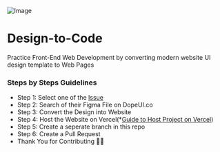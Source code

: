 ![Image](https://dopeui.co/assets/meta-image.jpg)

# Design-to-Code
Practice Front-End Web Development by converting modern website UI design template to Web Pages

### Steps by Steps Guidelines

- Step 1: Select one of the [Issue](https://github.com/Fueler-io/Design-to-Code/issues)
- Step 2: Search of their Figma File on DopeUI.co
- Step 3: Convert the Design into Website
- Step 4: Host the Website on Vercel(*[Guide to Host Project on Vercel](https://medium.com/fueler/how-to-host-projects-on-vercel-17ba694cfd0d))
- Step 5: Create a seperate branch in this repo
- Step 6: Create a Pull Request
- Thank You for Contributing 🙌🎉





